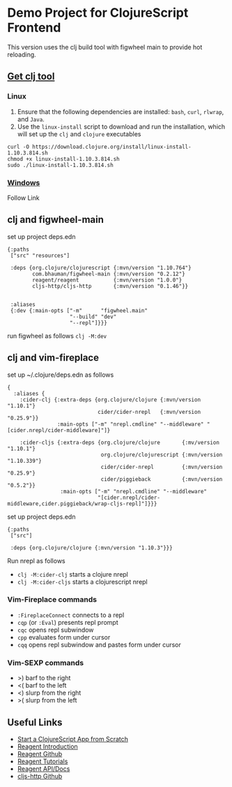 # Demo Project for ClojureScript Frontend
This version uses the clj build tool with figwheel main to provide hot reloading.

## [Get clj tool](https://clojure.org/guides/getting_started)
### Linux
1. Ensure that the following dependencies are installed: `bash`, `curl`, `rlwrap`, and `Java`.
2. Use the `linux-install` script to download and run the installation, which will set up the `clj` and `clojure` executables
```
curl -O https://download.clojure.org/install/linux-install-1.10.3.814.sh
chmod +x linux-install-1.10.3.814.sh
sudo ./linux-install-1.10.3.814.sh
```

### [Windows](https://github.com/clojure/tools.deps.alpha/wiki/clj-on-Windows)
Follow Link

## clj and figwheel-main
set up project deps.edn
```
{:paths
 ["src" "resources"]
 
 :deps {org.clojure/clojurescript {:mvn/version "1.10.764"}
        com.bhauman/figwheel-main {:mvn/version "0.2.12"}
        reagent/reagent           {:mvn/version "1.0.0"}
        cljs-http/cljs-http       {:mvn/version "0.1.46"}}


 :aliases
 {:dev {:main-opts ["-m"      "figwheel.main"
                    "--build" "dev"
                    "--repl"]}}}
```

run figwheel as follows
`clj -M:dev`

## clj and vim-fireplace
set up ~/.clojure/deps.edn as follows
```
{
  :aliases {
    :cider-clj {:extra-deps {org.clojure/clojure {:mvn/version "1.10.1"}
                             cider/cider-nrepl   {:mvn/version "0.25.9"}}
                :main-opts ["-m" "nrepl.cmdline" "--middleware" "[cider.nrepl/cider-middleware]"]}
    
    :cider-cljs {:extra-deps {org.clojure/clojure       {:mv/version "1.10.1"}
                              org.clojure/clojurescript {:mvn/version "1.10.339"}
                              cider/cider-nrepl         {:mvn/version "0.25.9"}
                              cider/piggieback          {:mvn/version "0.5.2"}}
                 :main-opts ["-m" "nrepl.cmdline" "--middleware"
                             "[cider.nrepl/cider-middleware,cider.piggieback/wrap-cljs-repl]"]}}}

```

set up project deps.edn
```
{:paths
 ["src"]
 
 :deps {org.clojure/clojure {:mvn/version "1.10.3"}}}
```

Run nrepl as follows
- `clj -M:cider-clj` starts a clojure nrepl
- `clj -M:cider-cljs` starts a clojurescript nrepl

### Vim-Fireplace commands
- `:FireplaceConnect` connects to a repl
- `cqp` (or `:Eval`) presents repl prompt
- `cqc` opens repl subwindow
- `cpp` evaluates form under cursor
- `cqq` opens repl subwindow and pastes form under cursor

### Vim-SEXP commands
- \>) barf to the right
- <( barf to the left
- <) slurp from the right
- \>( slurp from the left

## Useful Links

- [Start a ClojureScript App from Scratch](https://betweentwoparens.com/start-a-clojurescript-app-from-scratch)
- [Reagent Introduction](https://reagent-project.github.io/index.html)
- [Reagent Github](https://github.com/reagent-project/reagent/tree/v1.0.0)
- [Reagent Tutorials](https://cljdoc.org/d/reagent/reagent/1.0.0/doc/documentation-index)
- [Reagent API/Docs](https://reagent-project.github.io/docs/master/index.html)
- [cljs-http Github](https://github.com/r0man/cljs-http)

